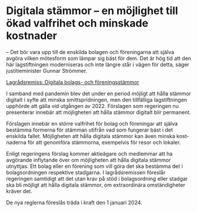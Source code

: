 # Digitala stämmor – en möjlighet till ökad valfrihet och minskade kostnader

– Det bör vara upp till de enskilda bolagen och föreningarna att själva avgöra vilken mötesform som lämpar sig bäst för dem. Det är hög tid att den här lag­stift­ningen moderniseras och inte längre står i vägen för detta, säger justitie­minister Gunnar Strömmer.

[Lagrådsremiss: Digitala bolags\- och förenings­stämmor](/rattsliga-dokument/lagradsremiss/2023/06/digitala-bolags--och-foreningsstammor/ "Digitala bolags- och föreningsstämmor")

I samband med pandemin blev det under en period möjligt att hålla stämmor digitalt i syfte att minska smitt­sprid­ningen, men den tillfälliga lag­stift­ningen upphörde att gälla vid utgången av 2022\. Förslagen som regeringen nu presen­terar innebär att möjlig­heten att hålla stämmor digitalt blir permanent.

Förslagen innebär en större valfrihet för bolag och föreningar att själva bestämma formerna för stämman utifrån vad som fungerar bäst i det enskilda fallet. Möjlig­heten att hålla digitala stämmor kan även minska kost­naderna för att genom­föra stämmorna, exempelvis för resor och lokaler.

Enligt regeringens förslag kommer aktie­ägare och medlem­mar att ha avgörande inflytande över om möjlig­heten att hålla digitala stämmor utnyttjas. Ett bolag eller en förening som vill göra det ska bestämma det i bolags­ord­ningen respektive stadgarna. I lagråds­remissen föreslår regeringen samtidigt att det utan krav på stöd i bolags­ordning eller stadgar ska bli möjligt att hålla digitala stämmor, om extra­ordinära omständig­heter kräver det.

De nya reglerna föreslås träda i kraft den 1 januari 2024\.
